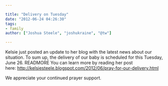 ```yaml
---

title: "Delivery on Tuesday"
date: "2012-06-24 04:26:30"
tags:
- family
author: ["Joshua Steele", "joshukraine", "@tw"]

---
```


Kelsie just posted an update to her blog with the latest news about our situation. To sum up, the delivery of our baby is scheduled for this Tuesday, June 26. READMORE You can learn more by reading her post here: <a href="http://kelsiesteele.blogspot.com/2012/06/pray-for-our-delivery.html">http://kelsiesteele.blogspot.com/2012/06/pray-for-our-delivery.html</a>

We appreciate your continued prayer support.
